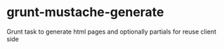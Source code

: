 # grunt-mustache-generate
Grunt task to generate html pages and optionally partials for reuse client side
